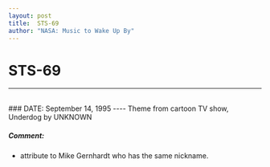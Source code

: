 ```yaml
---
layout: post
title:  STS-69
author: "NASA: Music to Wake Up By"
---
```


# STS-69
----
<br/>
### DATE: September 14, 1995
----
Theme from cartoon TV show, Underdog by UNKNOWN

##### Comment:
* attribute to Mike Gernhardt who has the same nickname.
